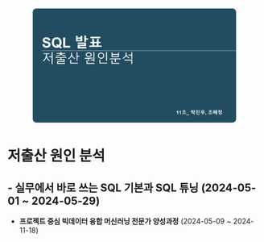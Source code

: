 <div style="font-family: Arial, sans-serif; margin-top: 30px; text-align: center;">
  <img src="https://github.com/jinjin7766/Portfolio/blob/main/SQL_%ED%91%9C%EC%A7%80.png" alt="SQL 프로젝트" style="width: 80%; height: auto; border-radius: 8px; border: 1px solid #d8dee4;">
</div>

# 저출산 원인 분석 
## - **실무에서 바로 쓰는 SQL 기본과 SQL 튜닝** (2024-05-01 ~ 2024-05-29)
- **프로젝트 중심 빅데이터 융합 머신러닝 전문가 양성과정** (2024-05-09 ~ 2024-11-18)

